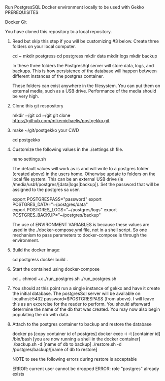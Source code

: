 Run PostgresSQL Docker environment locally to be used with Gekko
PREREQUISITES

Docker
Git

You have cloned this repository to a local repository.

1. Read but skip this step if you will be customizing #3 below.
    Create three folders on your local computer.

    cd ~
    mkdir postgress
    cd postgress
    mkdir data
    mkdir logs
    mkdir backup

    In these three folders the PostgresSql server will store data, logs, and backups.  This is how persistence of the database will happen between different instances of the postgres container.

    These folders can exist anywhere in the filesystem.  You can put them on external media, such as a USB drive.  Performance of the media should be very high.

2. Clone this git respository

    mkdir ~/git
    cd ~/git
    git clone https://github.com/mikemichaelis/postgekko.git
    
3. make ~/git/postgekko your CWD

    cd postgekko

4. Customize the following values in the ./settings.sh file.

    nano settings.sh
    
    The default values will work as is and will write to a postgres folder (created above) in the users home.  Otherwise update to folders on the local file system.  This can be an external USB drive (ie /media/usb1/postgres/[data|logs|backup]).  Set the password that will be assigned to the postgres sa user.

    export POSTGRESPASS="password"
    export POSTGRES_DATA="~/postgres/data"  
    export POSTGRES_LOGS="~/postgres/logs"
    export POSTGRES_BACKUP="~/postgres/backup"

    The use of ENVIRONMENT VARIABLES is because these values are used in the ./docker-compose.yml file, not in a shell script.  So one mechanism to pass parameters to docker-compose is through the environment.

5. Build the docker image:

    cd postgress
    docker build .

6. Start the contained using docker-compose

    cd ..
    chmod +x ./run_postgres.sh
    ./run_postgres.sh
    
7. You should at this point run a single instance of gekko and have it create the initial database.  The postgresSql server will be available on localhost:5432 password=$POSTGRESPASS (from above).  I will leave this as an excercise for the reader to perform.  You should afterward determine the name of the db that was created.  You may now also begin populating the db with data.

8. Attach to the postgres container to backup and restore the database

    docker ps
        [copy container id of postgres]
    docker exec -i -t [container id] /bin/bash
        [you are now running a shell in the docker container]
    ./backup.sh -d [name of db to backup]
    ./restore.sh -d /postgres/backup/[name of db to restore]
    
     NOTE to see the following errors during restore is acceptable
     
     ERROR:  current user cannot be dropped
     ERROR:  role "postgres" already exists

    